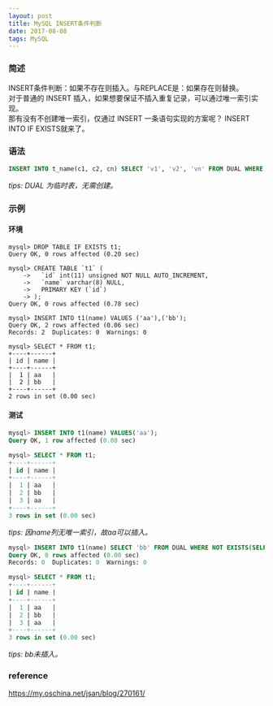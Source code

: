 ```yaml
---
layout: post
title: MySQL INSERT条件判断
date: 2017-08-08
tags: MySQL
---
```


### 简述  
INSERT条件判断：如果不存在则插入。与REPLACE是：如果存在则替换。  
对于普通的 INSERT 插入，如果想要保证不插入重复记录，可以通过唯一索引实现。  
那有没有不创建唯一索引，仅通过 INSERT 一条语句实现的方案呢？ INSERT INTO IF EXISTS就来了。  

### 语法  
```sql
INSERT INTO t_name(c1, c2, cn) SELECT 'v1', 'v2', 'vn' FROM DUAL WHERE NOT EXISTS(SELECT c1 FROM t_name WHERE c1 = ?);
```
*tips: DUAL 为临时表，无需创建。*  

### 示例  
#### 环境  
```shell
mysql> DROP TABLE IF EXISTS t1;
Query OK, 0 rows affected (0.20 sec)

mysql> CREATE TABLE `t1` (
    ->   `id` int(11) unsigned NOT NULL AUTO_INCREMENT,
    ->   `name` varchar(8) NULL,
    ->   PRIMARY KEY (`id`)
    -> );
Query OK, 0 rows affected (0.78 sec)

mysql> INSERT INTO t1(name) VALUES ('aa'),('bb');
Query OK, 2 rows affected (0.06 sec)
Records: 2  Duplicates: 0  Warnings: 0

mysql> SELECT * FROM t1;
+----+------+
| id | name |
+----+------+
|  1 | aa   |
|  2 | bb   |
+----+------+
2 rows in set (0.00 sec)
```
  
#### 测试  
```sql
mysql> INSERT INTO t1(name) VALUES('aa');
Query OK, 1 row affected (0.08 sec)

mysql> SELECT * FROM t1;
+----+------+
| id | name |
+----+------+
|  1 | aa   |
|  2 | bb   |
|  3 | aa   |
+----+------+
3 rows in set (0.00 sec)
```
*tips: 因name列无唯一索引，故aa可以插入。*  

```sql
mysql> INSERT INTO t1(name) SELECT 'bb' FROM DUAL WHERE NOT EXISTS(SELECT name FROM t1 WHERE name='bb');
Query OK, 0 rows affected (0.00 sec)
Records: 0  Duplicates: 0  Warnings: 0

mysql> SELECT * FROM t1;
+----+------+
| id | name |
+----+------+
|  1 | aa   |
|  2 | bb   |
|  3 | aa   |
+----+------+
3 rows in set (0.00 sec)
```
*tips: bb未插入。*  


### reference  
https://my.oschina.net/jsan/blog/270161/